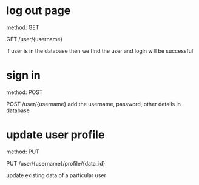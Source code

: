 # log out page
method: GET

GET /user/{username}

if user is in the database then we find the user and login will be successful 

# sign in
method: POST

POST /user/{username}
add the username, password, other details in database

# update user profile
method: PUT

PUT /user/{username}/profile/{data_id}


update existing data of a particular user